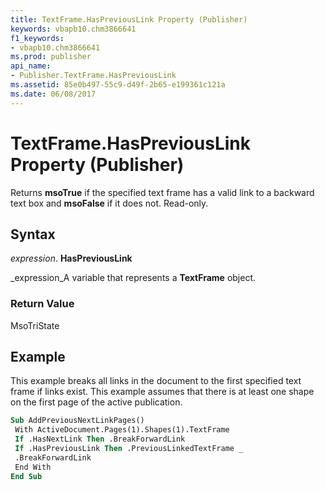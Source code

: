 ```yaml
---
title: TextFrame.HasPreviousLink Property (Publisher)
keywords: vbapb10.chm3866641
f1_keywords:
- vbapb10.chm3866641
ms.prod: publisher
api_name:
- Publisher.TextFrame.HasPreviousLink
ms.assetid: 85e0b497-55c9-d49f-2b65-e199361c121a
ms.date: 06/08/2017
---
```



# TextFrame.HasPreviousLink Property (Publisher)

Returns **msoTrue** if the specified text frame has a valid link to a backward text box and **msoFalse** if it does not. Read-only.


## Syntax

 _expression_. **HasPreviousLink**

 _expression_A variable that represents a **TextFrame** object.


### Return Value

MsoTriState


## Example

This example breaks all links in the document to the first specified text frame if links exist. This example assumes that there is at least one shape on the first page of the active publication.


```vb
Sub AddPreviousNextLinkPages() 
 With ActiveDocument.Pages(1).Shapes(1).TextFrame 
 If .HasNextLink Then .BreakForwardLink 
 If .HasPreviousLink Then .PreviousLinkedTextFrame _ 
 .BreakForwardLink 
 End With 
End Sub
```



